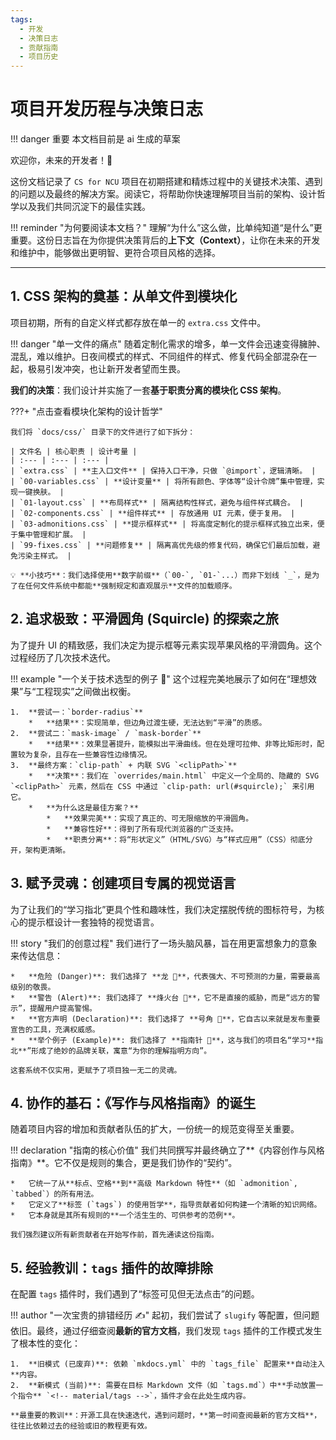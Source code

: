 ```yaml
---
tags:
  - 开发
  - 决策日志
  - 贡献指南
  - 项目历史
---
```


# 项目开发历程与决策日志

!!! danger 重要
    本文档目前是 ai 生成的草案

欢迎你，未来的开发者！🎉

这份文档记录了 `CS for NCU` 项目在初期搭建和精炼过程中的关键技术决策、遇到的问题以及最终的解决方案。阅读它，将帮助你快速理解项目当前的架构、设计哲学以及我们共同沉淀下的最佳实践。

!!! reminder "为何要阅读本文档？"
    理解“为什么”这么做，比单纯知道“是什么”更重要。这份日志旨在为你提供决策背后的**上下文（Context）**，让你在未来的开发和维护中，能够做出更明智、更符合项目风格的选择。

---

## 1. CSS 架构的奠基：从单文件到模块化

项目初期，所有的自定义样式都存放在单一的 `extra.css` 文件中。

!!! danger "单一文件的痛点"
    随着定制化需求的增多，单一文件会迅速变得臃肿、混乱，难以维护。日夜间模式的样式、不同组件的样式、修复代码全部混杂在一起，极易引发冲突，也让新开发者望而生畏。

**我们的决策**：我们设计并实施了一套**基于职责分离的模块化 CSS 架构**。

???+ "点击查看模块化架构的设计哲学"

    我们将 `docs/css/` 目录下的文件进行了如下拆分：

    | 文件名 | 核心职责 | 设计考量 |
    | :--- | :--- | :--- |
    | `extra.css` | **主入口文件** | 保持入口干净，只做 `@import`，逻辑清晰。 |
    | `00-variables.css` | **设计变量** | 将所有颜色、字体等“设计令牌”集中管理，实现一键换肤。 |
    | `01-layout.css` | **布局样式** | 隔离结构性样式，避免与组件样式耦合。 |
    | `02-components.css` | **组件样式** | 存放通用 UI 元素，便于复用。 |
    | `03-admonitions.css` | **提示框样式** | 将高度定制化的提示框样式独立出来，便于集中管理和扩展。 |
    | `99-fixes.css` | **问题修复** | 隔离高优先级的修复代码，确保它们最后加载，避免污染主样式。 |

    💡 **小技巧**：我们选择使用**数字前缀**（`00-`, `01-`...）而非下划线 `_`，是为了在任何文件系统中都能**强制规定和直观展示**文件的加载顺序。

## 2. 追求极致：平滑圆角 (Squircle) 的探索之旅

为了提升 UI 的精致感，我们决定为提示框等元素实现苹果风格的平滑圆角。这个过程经历了几次技术迭代。

!!! example "一个关于技术选型的例子 🧭"
    这个过程完美地展示了如何在“理想效果”与“工程现实”之间做出权衡。

    1.  **尝试一：`border-radius`**
        *   **结果**：实现简单，但边角过渡生硬，无法达到“平滑”的质感。
    2.  **尝试二：`mask-image` / `mask-border`**
        *   **结果**：效果显著提升，能模拟出平滑曲线。但在处理可拉伸、非等比矩形时，配置较为复杂，且存在一些兼容性边缘情况。
    3.  **最终方案：`clip-path` + 内联 SVG `<clipPath>`**
        *   **决策**：我们在 `overrides/main.html` 中定义一个全局的、隐藏的 SVG `<clipPath>` 元素，然后在 CSS 中通过 `clip-path: url(#squircle);` 来引用它。
        *   **为什么这是最佳方案？**
            *   **效果完美**：实现了真正的、可无限缩放的平滑圆角。
            *   **兼容性好**：得到了所有现代浏览器的广泛支持。
            *   **职责分离**：将“形状定义”（HTML/SVG）与“样式应用”（CSS）彻底分开，架构更清晰。

## 3. 赋予灵魂：创建项目专属的视觉语言

为了让我们的“学习指北”更具个性和趣味性，我们决定摆脱传统的图标符号，为核心的提示框设计一套独特的视觉语言。

!!! story "我们的创意过程"
    我们进行了一场头脑风暴，旨在用更富想象力的意象来传达信息：

    *   **危险 (Danger)**: 我们选择了 **龙 🐉**，代表强大、不可预测的力量，需要最高级别的敬畏。
    *   **警告 (Alert)**: 我们选择了 **烽火台 🗼**，它不是直接的威胁，而是“远方的警示”，提醒用户提高警惕。
    *   **官方声明 (Declaration)**: 我们选择了 **号角 🎺**，它自古以来就是发布重要宣告的工具，充满权威感。
    *   **举个例子 (Example)**: 我们选择了 **指南针 🧭**，这与我们的项目名“学习**指北**”形成了绝妙的品牌关联，寓意“为你的理解指明方向”。

    这套系统不仅实用，更赋予了项目独一无二的灵魂。

## 4. 协作的基石：《写作与风格指南》的诞生

随着项目内容的增加和贡献者队伍的扩大，一份统一的规范变得至关重要。

!!! declaration "指南的核心价值"
    我们共同撰写并最终确立了**《内容创作与风格指南》**。它不仅是规则的集合，更是我们协作的“契约”。

    *   它统一了从**标点、空格**到**高级 Markdown 特性**（如 `admonition`, `tabbed`）的所有用法。
    *   它定义了**标签 (`tags`) 的使用哲学**，指导贡献者如何构建一个清晰的知识网络。
    *   它本身就是其所有规则的**一个活生生的、可供参考的范例**。

    我们强烈建议所有新贡献者在开始写作前，首先通读这份指南。

## 5. 经验教训：`tags` 插件的故障排除

在配置 `tags` 插件时，我们遇到了“标签可见但无法点击”的问题。

!!! author "一次宝贵的排错经历 ✍️"
    起初，我们尝试了 `slugify` 等配置，但问题依旧。最终，通过仔细查阅**最新的官方文档**，我们发现 `tags` 插件的工作模式发生了根本性的变化：

    1.  **旧模式 (已废弃)**: 依赖 `mkdocs.yml` 中的 `tags_file` 配置来**自动注入**内容。
    2.  **新模式 (当前)**: 需要在目标 Markdown 文件（如 `tags.md`）中**手动放置一个指令** `<!-- material/tags -->`，插件才会在此处生成内容。

    **最重要的教训**：开源工具在快速迭代，遇到问题时，**第一时间查阅最新的官方文档**，往往比依赖过去的经验或旧的教程更有效。